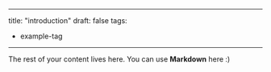 ---
title: "introduction"
draft: false
tags:
  - example-tag
---
 
The rest of your content lives here. You can use **Markdown** here :)

